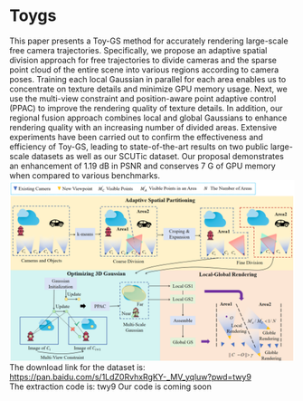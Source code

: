 # Toygs
This paper presents a Toy-GS method for accurately rendering large-scale free camera trajectories. Specifically, we propose an adaptive spatial division approach for free trajectories to divide cameras
and the sparse point cloud of the entire scene into various
regions according to camera poses. Training each local Gaussian in parallel for each area enables us to concentrate on texture details and minimize GPU memory usage. Next, we use
the multi-view constraint and position-aware point adaptive
control (PPAC) to improve the rendering quality of texture
details. In addition, our regional fusion approach combines
local and global Gaussians to enhance rendering quality with
an increasing number of divided areas. Extensive experiments
have been carried out to confirm the effectiveness and efficiency of Toy-GS, leading to state-of-the-art results on two
public large-scale datasets as well as our SCUTic dataset. Our
proposal demonstrates an enhancement of 1.19 dB in PSNR
and conserves 7 G of GPU memory when compared to various benchmarks.
[![image](https://github.com/Xiaohan-Z/Toygs/blob/main/pipline.png)](https://github.com/Xiaohan-Z/Toygs/blob/main/pipline.png)
The download link for the dataset is: https://pan.baidu.com/s/1LdZ0RvhxRgKY-_MV_yqluw?pwd=twy9 <br>
The extraction code is: twy9 
Our code is coming soon


